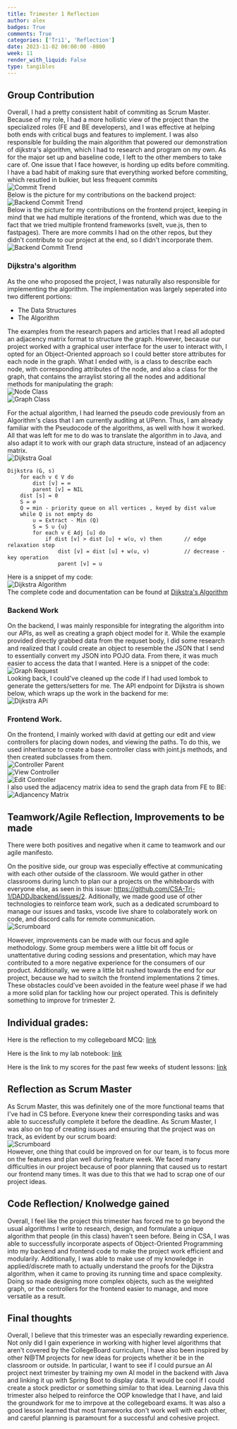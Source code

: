 ```yaml
---
title: Trimester 1 Reflection
author: alex
badges: True
comments: True
categories: ['Tri1', 'Reflection']
date: 2023-11-02 00:00:00 -0800
week: 11
render_with_liquid: False
type: tangibles
---
```

## Group Contribution
Overall, I had a pretty consistent habit of commiting as Scrum Master. Because of my role, I had a more hollistic view of the project than the specialized roles (FE and BE developers), and I was effective at helping both ends with critical bugs and features to implement. I was also responsible for building the main algorithm that powered our demonstration of dijkstra's algorithm, which I had to research and program on my own. As for the major set up and baseline code, I left to the other members to take care of. One issue that I face however, is hording up edits before commiting. I have a bad habit of making sure that everything worked before commiting, which resutled in bulkier, but less frequent commits  
![Commit Trend](/assets/img/tri1/commits.png)   
Below is the picture for my contributions on the backend project:
![Backend Commit Trend](/assets/img/tri1/be_commits.png)   
Below is the picture for my contributions on the frontend project, keeping in mind that  we had multiple iterations of the frontend, which was due to the fact that we tried multiple frontend frameworks (svelt, vue.js, then to fastpages). There are more commits I had on the other repos, but they didn't contribute to our project at the end, so I didn't incorporate them.  
![Backend Commit Trend](/assets/img/tri1/fe_commits.png)   

### Dijkstra's algorithm
As the one who proposed the project, I was naturally also responsible for implementing the algorithm. The implementation was largely seperated into two different portions:  
 - The Data Structures  
 - The Algorithm  
   
The examples from the research papers and articles that I read all adopted an adjacency matrix format to structure the graph. However, because our project worked with a graphical user interface for the user to interact with, I opted for an Object-Oriented approach so I could better store attributes for each node in the graph. What I ended with, is a class to describe each node, with corresponding attributes of the node, and also a class for the graph, that contains the arraylist storing all the nodes and additional methods for manipulating the graph:  
![Node Class](/assets/img/tri1/node_obj.png)     
![Graph Class](/assets/img/tri1/graph_class.png)  

For the actual algorithm, I had learned the pseudo code previously from an Algorithm's class that I am currently auditing at UPenn. Thus, I am already familiar with the Pseudocode of the algorithms, as well with how it worked. All that was left for me to do was to translate the algorithm in to Java, and also adapt it to work with our graph data structure, instead of an adjacency matrix.  
![Dijkstra Goal](/assets/img/tri1/dijkstra_goal.png)  
```
Dijkstra (G, s)
    for each v ∈ V do
        dist [v] = ∞
        parent [v] = NIL
    dist [s] = 0
    S = ∅
    Q = min - priority queue on all vertices , keyed by dist value
    while Q is not empty do
        u = Extract - Min (Q)
        S = S ∪ {u}
        for each v ∈ Adj [u] do
            if dist [v] > dist [u] + w(u, v) then       // edge relaxation step
                dist [v] = dist [u] + w(u, v)           // decrease - key operation
                parent [v] = u
```   
Here is a snippet of my code:  
![Dijkstra Algorithm](/assets/img/tri1/dijkstra_algo.png)  
The complete code and documentation can be found at [Dijkstra's Algorithm](https://ylu-1258.github.io/YLU_blog/posts/Dijkstra-Algorithm/) 

### Backend Work
On the backend, I was mainly responsible for integrating the algorithm into our APIs, as well as creating a graph object model for it. While the example provided directly grabbed data from the requset body, I did some research and realized that I could create an object to resemble the JSON that I send to essentially convert my JSON into POJO data. From there, it was much easier to access the data that I wanted. Here is a snippet of the code:  
![Graph Request](/assets/img/tri1/graph_request.png)  
Looking back, I could've cleaned up the code if I had used lombok to generate the getters/setters for me. The API endpoint for Dijkstra is shown below, which wraps up the work in the backend for me:   
![Dijkstra APi](/assets/img/tri1/dijkstra_api.png)  

### Frontend Work.
On the frontend, I mainly worked with david at getting our edit and view controllers for placing down nodes, and viewing the paths. To do this, we used inheritance to create a base controller class with joint.js methods, and then created subclasses from them.  
![Controller Parent](/assets/img/tri1/controller.png)  
![View Controller](/assets/img/tri1/view-controller.png)  
![Edit Controller](/assets/img/tri1/edit-controller.png)  
I also used the adjacency matrix idea to send the graph data from FE to BE:  
![Adjancency Matrix](/assets/img/tri1/adj_matrix.png)  

## Teamwork/Agile Reflection, Improvements to be made
There were both positives and negative when it came to teamwork and our agile manifesto.  

On the positive side, our group was especially effective at communicating with each other outside of the classroom. We would gather in other classrooms during lunch to plan our a projects on the whiteboards with everyone else, as seen in this issue: https://github.com/CSA-Tri-1/DADDJbackend/issues/2. Aditionally, we made good use of other technologies to reinforce team work, such as a dedicated scrumboard to manage our issues and tasks, vscode live share to colaborately work on code, and discord calls for remote communication.  
![Scrumboard](/assets/img/tri1/scrumboard.png)  

However, improvements can be made with our focus and agile methodology. Some group members were a little bit off focus or unattentative during coding sessions and presentation, which may have contributed to a more negative experience for the consumers of our product. Additionally, we were a little bit rushed towards the end for our project, because we had to switch the frontend implementations 2 times. These obstacles could've been avoided in the feature weel phase if we had a more solid plan for tackling how our project operated. This is definitely something to improve for trimester 2.

## Individual grades:
Here is the reflection to my collegeboard MCQ: [link](https://ylu-1258.github.io/YLU_blog/posts/Collegeboard-MCQ-Practice/)

Here is the link to my lab notebook: [link](https://ylu-1258.github.io/YLU_blog/lab-notebook/)

Here is the link to my scores for the past few weeks of student lessons: [link](https://github.com/YLu-1258/YLU_blog/issues/6)


## Reflection as Scrum Master
As Scrum Master, this was definitely one of the more functional teams that I've had in CS before. Everyone knew their corresponding tasks and was able to successfully complete it before the deadline. As Scrum Master, I was also on top of creating issues and ensuring that the project was on track, as evident by our scrum board:  
![Scrumboard](/assets/img/tri1/scrumboard.png)  
However, one thing that could be improved on for our team, is to focus more on the features and plan well during feature week. We faced many difficulties in our project because of poor planning that caused us to restart our frontend many times. It was due to this that we had to scrap one of our project ideas.
## Code Reflection/ Knolwedge gained
Overall, I feel like the project this trimester has forced me to go beyond the usual algorithms I write to research, design, and formulate a unique algorithm that people (in this class) haven't seen before. Being in CSA, I was able to successfully incorporate aspects of Object-Oriented Programming into my backend and frontend code to make the  project work efficient and modularily. Additionally, I was able to make use of my knowledge in applied/discrete math to actually understand the proofs for the Dijkstra algorithm, when it came to proving its running time and space complexity. Doing so made designing more complex objects, such as the weighted graph, or the controllers for the frontend easier to manage, and more versatile as a result.  

## Final thoughts
Overall, I believe that this trimester was an especially rewarding experience. Not only did I gain experience in working with higher level algorithms that aren't covered by the CollegeBoard curriculum, I have also been inspired by other N@TM projects for new ideas for projects whether it be in the classroom or outside. In particular, I want to see if I could pursue an AI project next trimester by training my own AI model in the backend with Java and linking it up with Spring Boot to display data. It would be cool if I could create a stock predictor or something similar to that idea. Learning Java this trimester also helped to reinforce the OOP knowledge that I have, and laid the groundwork for me to imrpove at the collegeboard exams. It was also a good lesson learned that most frameworks don't work well with each other, and careful planning is paramount for a successful and cohesive project.